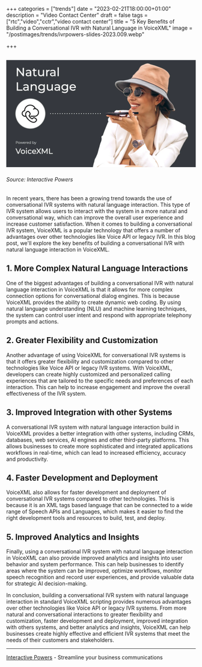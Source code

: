 +++
categories = ["trends"]
date = "2023-02-21T18:00:00+01:00"
description = "Video Contact Center"
draft = false
tags = ["rtc","video","cctr","video contact center"]
title = "5 Key Benefits of Building a Conversational IVR with Natural Language in VoiceXML"
image = "/postimages/trends/ivrpowers-slides-2023.009.webp"

+++

![Video Call Recording](/postimages/trends/ivrpowers-slides-2023.009.webp)
------------
###### Source: Interactive Powers

In recent years, there has been a growing trend towards the use of conversational IVR systems with natural language interaction. This type of IVR system allows users to interact with the system in a more natural and conversational way, which can improve the overall user experience and increase customer satisfaction. When it comes to building a conversational IVR system, VoiceXML is a popular technology that offers a number of advantages over other technologies like Voice API or legacy IVR. In this blog post, we'll explore the key benefits of building a conversational IVR with natural language interaction in VoiceXML.

## 1. More Complex Natural Language Interactions

One of the biggest advantages of building a conversational IVR with natural language interaction in VoiceXML is that it allows for more complex connection options for conversational dialog engines. This is because VoiceXML provides the ability to create dynamic web coding. By using natural language understanding (NLU) and machine learning techniques, the system can control user intent and respond with appropriate telephony prompts and actions. 

## 2. Greater Flexibility and Customization

Another advantage of using VoiceXML for conversational IVR systems is that it offers greater flexibility and customization compared to other technologies like Voice API or legacy IVR systems. With VoiceXML, developers can create highly customized and personalized calling experiences that are tailored to the specific needs and preferences of each interaction. This can help to increase engagement and improve the overall effectiveness of the IVR system.

## 3. Improved Integration with other Systems

A conversational IVR system with natural language interaction build in VoiceXML provides a better integration with other systems, including CRMs, databases, web services, AI engines and other third-party platforms. This allows businesses to create more sophisticated and integrated applications workflows in real-time, which can lead to increased efficiency, accuracy and productivity.

## 4. Faster Development and Deployment

VoiceXML also allows for faster development and deployment of conversational IVR systems compared to other technologies. This is because it is an XML tags based language that can be connected to a wide range of Speech APIs and Languages, which makes it easier to find the right development tools and resources to build, test, and deploy.

## 5. Improved Analytics and Insights

Finally, using a conversational IVR system with natural language interaction in VoiceXML can also provide improved analytics and insights into user behavior and system performance. This can help businesses to identify areas where the system can be improved, optimize workflows, monitor speech recognition and record user experiences, and provide valuable data for strategic AI decision-making.

In conclusion, building a conversational IVR system with natural language interaction in standard VoiceXML scripting provides numerous advantages over other technologies like Voice API or legacy IVR systems. From more natural and conversational interactions to greater flexibility and customization, faster development and deployment, improved integration with others systems, and better analytics and insights, VoiceXML can help businesses create highly effective and efficient IVR systems that meet the needs of their customers and stakeholders.

---
[Interactive Powers](http://www.ivrpowers.com/) - Streamline your business communications



